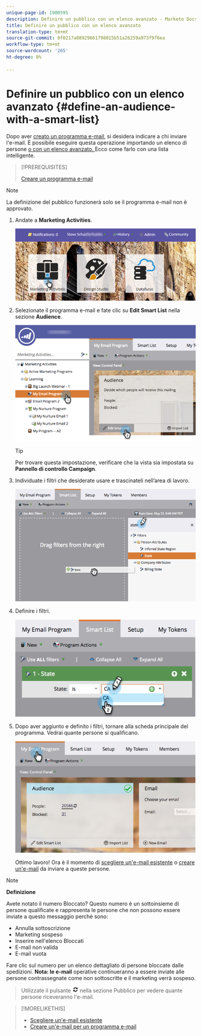 ```yaml
---
unique-page-id: 1900595
description: Definire un pubblico con un elenco avanzato - Marketo Docs - Documentazione prodotto
title: Definire un pubblico con un elenco avanzato
translation-type: tm+mt
source-git-commit: 0f0217a88929661798015b51a26259a973f9f6ea
workflow-type: tm+mt
source-wordcount: '265'
ht-degree: 0%

---
```



# Definire un pubblico con un elenco avanzato {#define-an-audience-with-a-smart-list}

Dopo aver [creato un programma e-mail](/help/marketo/product-docs/email-marketing/email-programs/creating-an-email-program/create-an-email-program.md), si desidera indicare a chi inviare l&#39;e-mail. È possibile eseguire questa operazione importando un elenco di persone [o con un elenco avanzato. ](/help/marketo/product-docs/email-marketing/email-programs/managing-people-in-email-programs/define-an-audience-by-importing-a-list.md) Ecco come farlo con una lista intelligente.

>[!PREREQUISITES]
>
>[Creare un programma e-mail](/help/marketo/product-docs/email-marketing/email-programs/creating-an-email-program/create-an-email-program.md)

>[!NOTE]
>
>La definizione del pubblico funzionerà solo se il programma e-mail non è approvato.

1. Andate a **Marketing Activities**.

   ![](assets/login-marketing-activities.png)

1. Selezionate il programma e-mail e fate clic su **Edit Smart List** nella sezione **Audience**.

   ![](assets/2017-05-22-09-46-37.png)

   >[!TIP]
   >
   >Per trovare questa impostazione, verificare che la vista sia impostata su **Pannello di controllo Campaign**.

1. Individuate i filtri che desiderate usare e trascinateli nell’area di lavoro.

   ![](assets/dragstate.png)

1. Definire i filtri.

   ![](assets/image2014-9-12-11-3a1-3a14.png)

1. Dopo aver aggiunto e definito i filtri, tornare alla scheda principale del programma. Vedrai quante persone si qualificano.

   ![](assets/myemailprogram.jpg)

   Ottimo lavoro! Ora è il momento di [scegliere un&#39;e-mail esistente](/help/marketo/product-docs/email-marketing/email-programs/email-program-actions/choose-an-existing-email.md) o [creare un&#39;e-mail](/help/marketo/product-docs/email-marketing/email-programs/email-program-actions/create-an-email-for-an-email-program.md) da inviare a queste persone.

>[!NOTE]
>
>**Definizione**
>
>Avete notato il numero Bloccato? Questo numero è un sottoinsieme di persone qualificate e rappresenta le persone che non possono essere inviate a questo messaggio perché sono:
>
>* Annulla sottoscrizione
>* Marketing sospeso
>*  Inserire nell&#39;elenco Bloccati
>* E-mail non valida
>* E-mail vuota

>
>
Fare clic sul numero per un elenco dettagliato di persone bloccate dalle spedizioni. **Nota: le e-mail** operative continueranno a essere inviate alle persone contrassegnate come non sottoscritte e il marketing verrà sospeso.
>
>Utilizzate il pulsante ![—](assets/image2014-10-23-16-3a32-3a36.png) nella sezione Pubblico per vedere quante persone riceveranno l&#39;e-mail.

>[!MORELIKETHIS]
>
>* [Scegliere un&#39;e-mail esistente](/help/marketo/product-docs/email-marketing/email-programs/email-program-actions/choose-an-existing-email.md)
>* [Creare un&#39;e-mail per un programma e-mail](/help/marketo/product-docs/email-marketing/email-programs/email-program-actions/create-an-email-for-an-email-program.md)

